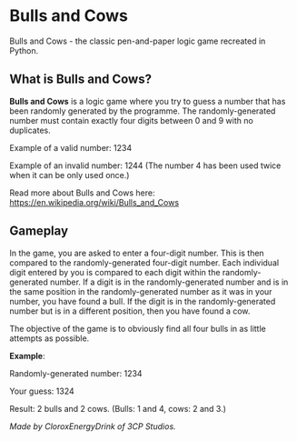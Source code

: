 # Bulls and Cows
Bulls and Cows - the classic pen-and-paper logic game recreated in Python.

## What is Bulls and Cows?
**Bulls and Cows** is a logic game where you try to guess a number that has been randomly generated by the programme. The randomly-generated number must contain exactly four digits between 0 and 9 with no duplicates.

Example of a valid number: 1234

Example of an invalid number: 1244 (The number 4 has been used twice when it can be only used once.)

Read more about Bulls and Cows here: https://en.wikipedia.org/wiki/Bulls_and_Cows

## Gameplay
In the game, you are asked to enter a four-digit number. This is then compared to the randomly-generated four-digit number. Each individual digit entered by you is compared to each digit within the randomly-generated number. If a digit is in the randomly-generated number and is in the same position in the randomly-generated number as it was in your number, you have found a bull. If the digit is in the randomly-generated number but is in a different position, then you have found a cow.

The objective of the game is to obviously find all four bulls in as little attempts as possible.

**Example**:

Randomly-generated number: 1234

Your guess: 1324

Result: 2 bulls and 2 cows. (Bulls: 1 and 4, cows: 2 and 3.)

*Made by CloroxEnergyDrink of 3CP Studios.*

